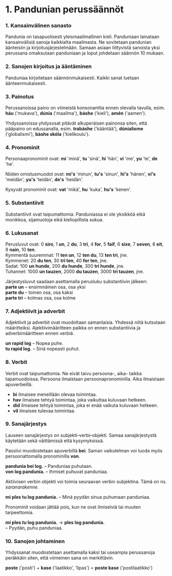 
# 1. Pandunian perussäännöt

### 1. Kansainvälinen sanasto

Pandunia on tasapuolisesti yleismaailmallinen kieli.
Panduniaan lainataan kansainvälisiä sanoja kaikkialta maailmasta.
Ne sovitetaan pandunian äänteisiin ja kirjoitusjärjestelmään.
Samaan asiaan liittyvistä sanoista yksi perussana omaksutaan panduniaan ja loput johdetaan säännön 10 mukaan.

### 2. Sanojen kirjoitus ja ääntäminen

Panduniaa kirjoitetaan säännönmukaisesti.
Kaikki sanat luetaan äänteenmukaisesti.

### 3. Painotus

Perussanoissa paino on viimeistä konsonanttia ennen olevalla tavulla, esim.
**háu** ('mukava'), **dúnia** ('maailma'), **báshe** ('kieli'), **amén** ('aamen').

Yhdyssanoissa yhdysosat pitävät alkuperäisen painonsa siten, että pääpaino on edussanalla, esim.
**trabáshe** ('kääntää'), **dúnialìsme** ('globalismi'), **bàshe skóla** ('kielikoulu').

### 4. Pronominit

Personaapronominit ovat:
**mi**
'minä',
**tu**
'sinä',
**hi**
'hän',
**vi**
'me',
**yu**
'te',
**de**
'he'.

Niiden omistusmuodot ovat:
**mi's**
'minun',
**tu's**
'sinun',
**hi's**
'hänen',
**vi's**
'meidän',
**yu's**
'teidän',
**de's**
'heidän'.

Kysyvät pronominit ovat:
**vat**
'mikä',
**hu**
'kuka',
**hu's**
'kenen'.

### 5. Substantiivit

Substantiivit ovat taipumattomia.
Panduniassa ei ole yksikköä eikä monikkoa, sijamuotoja eikä kieliopillista sukua.

### 6. Lukusanat

Perusluvut ovat:
0 **siro**, 1 **un**, 2 **du**, 3 **tri**, 4 **for**, 5 **faif**, 6 **sixe**,
7 **seven**, 8 **eit**, 9 **nain**, 10 **ten**.  
Kymmentä suuremmat:
11 **ten un**, 12 **ten du**, 13 **ten tri**,
jne.  
Kymmenet:
20 **du ten**, 30 **tri ten**, 40 **for ten**,
jne.  
Sadat:
100 **un hunde**, 200 **du hunde**, 300 **tri hunde**,
jne.  
Tuhannet:
1000 **un tauzen**, 2000 **du tauzen**, 3000 **tri tauzen**,
jne.
	
Järjestysluvut saadaan asettamalla perusluku substantiivin jälkeen:  
**parte un**
– ensimmäinen osa, osa yksi  
**parte du**
– toinen osa, osa kaksi  
**parte tri**
– kolmas osa, osa kolme

### 7. Adjektiivit ja adverbit
Adjektiivit ja adverbit ovat muodoltaan samanlaisia.
Yhdessä niitä kutsutaan määritteiksi.
Ajektiivimääritteen paikka on ennen substantiivia ja adverbimääritteen ennen verbiä.

**un rapid log**
– Nopea puhe.  
**tu rapid log.**
– Sinä nopeasti puhut.

### 8. Verbit

Verbit ovat taipumattomia.
Ne eivät taivu persoona-, aika- taikka tapamuodoissa.
Persoona ilmaistaan persoonapronominilla.
Aika ilmaistaan apuverbeillä.

- **bi**
  ilmaisee meneillään olevaa toimintaa.
- **hav**
  ilmaisee tehtyä toimintaa, joka vaikuttaa kuluvaan hetkeen.
- **did**
  ilmaisee tehtyä toimintaa, joka ei enää vaikuta kuluvaan hetkeen.
- **vil**
  ilmaisee tulevaa toimintaa.

### 9. Sanajärjestys

Lauseen sanajärjestys on subjekti–verbi–objekti.
Samaa sanajärjestystä käytetään sekä väittämissä että kysymyksissä.

Passiivi muodostetaan apuverbillä
**bei**.
Saman vaikutelman voi luoda myös persoonattomalla pronominilla
**von**.

**pandunia bei log.**
– Panduniaa puhutaan.  
**von log pandunia.**
– Ihmiset puhuvat panduniaa.

Aktiivisen verbin objekti voi toimia seuraavan verbin subjektina.
Tämä on ns. _saranarakenne_.

**mi ples tu log pandunia.**
– Minä pyydän sinua puhumaan panduniaa.

Pronominit voidaan jättää pois, kun ne ovat ilmiselviä tai muuten tarpeettomia.

**_mi_ ples _tu_ log pandunia.**
→ **ples log pandunia.**  
– Pyydän, puhu panduniaa.

### 10. Sanojen johtaminen

Yhdyssanat muodostetaan asettamalla kaksi tai useampia perussanoja peräkkäin
siten, että viimeinen sana on merkittävin.

**poste**
('posti') +
**kase**
('laatikko', 'lipas') =
**poste kase**
('postilaatikko')

